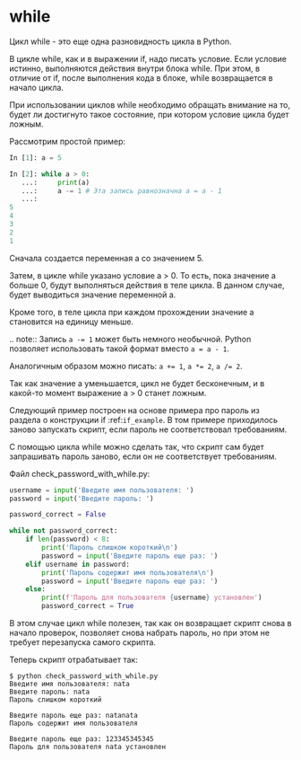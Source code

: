 # while

Цикл while - это еще одна разновидность цикла в Python.

В цикле while, как и в выражении if, надо писать условие. Если условие
истинно, выполняются действия внутри блока while. При этом, в отличие от if,
после выполнения кода в блоке, while возвращается в начало цикла.

При использовании циклов while необходимо обращать внимание на то, будет
ли достигнуто такое состояние, при котором условие цикла будет ложным.

Рассмотрим простой пример:

```python
In [1]: a = 5

In [2]: while a > 0:
   ...:     print(a)
   ...:     a -= 1 # Эта запись равнозначна a = a - 1
   ...:
5
4
3
2
1
```

Сначала создается переменная а со значением 5.

Затем, в цикле while указано условие a > 0. То есть, пока значение а
больше 0, будут выполняться действия в теле цикла. В данном случае,
будет выводиться значение переменной а.

Кроме того, в теле цикла при каждом прохождении значение а становится на
единицу меньше.

.. note::
Запись ``a -= 1`` может быть немного необычной. Python позволяет
использовать такой формат вместо ``a = a - 1``.

Аналогичным образом можно писать: ``a += 1``, ``a *= 2``,
``a /= 2``.

Так как значение а уменьшается, цикл не будет бесконечным, и в какой-то
момент выражение a > 0 станет ложным.

Следующий пример построен на основе примера про пароль из раздела о
конструкции if :ref:`if_example`.
В том примере приходилось заново запускать скрипт, если пароль не соответствовал требованиям.

С помощью цикла while можно сделать так, что скрипт сам будет
запрашивать пароль заново, если он не соответствует требованиям.

Файл check_password_with_while.py:

```python
username = input('Введите имя пользователя: ')
password = input('Введите пароль: ')

password_correct = False

while not password_correct:
    if len(password) < 8:
        print('Пароль слишком короткий\n')
        password = input('Введите пароль еще раз: ')
    elif username in password:
        print('Пароль содержит имя пользователя\n')
        password = input('Введите пароль еще раз: ')
    else:
        print(f'Пароль для пользователя {username} установлен')
        password_correct = True
```


В этом случае цикл while полезен, так как он возвращает скрипт снова в
начало проверок, позволяет снова набрать пароль, но при этом не требует
перезапуска самого скрипта.

Теперь скрипт отрабатывает так:

```
$ python check_password_with_while.py
Введите имя пользователя: nata
Введите пароль: nata
Пароль слишком короткий

Введите пароль еще раз: natanata
Пароль содержит имя пользователя

Введите пароль еще раз: 123345345345
Пароль для пользователя nata установлен
```

